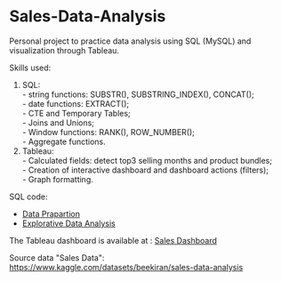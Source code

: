 # Sales-Data-Analysis
Personal project to practice data analysis using SQL (MySQL) and visualization through Tableau. 

Skills used:
  1. SQL: <br />
           - string functions: SUBSTR(), SUBSTRING_INDEX(), CONCAT(); <br />
           - date functions: EXTRACT(); <br />
           - CTE and Temporary Tables; <br />
           - Joins and Unions; <br />
           - Window functions: RANK(), ROW_NUMBER(); <br />
           - Aggregate functions. <br />
  2. Tableau: <br />
           - Calculated fields: detect top3 selling months and product bundles; <br />
           - Creation of interactive dashboard and dashboard actions (filters); <br />
           - Graph formatting. <br />

SQL code: 
  * [Data Prapartion](1_DataPreparation.sql)
  * [Explorative Data Analysis](2_EDA.sql)

The Tableau dashboard is available at : [Sales Dashboard](https://public.tableau.com/app/profile/emiliano.stolz/viz/SalesDashboard_17017186211860/Dashboard1)

Source data "Sales Data": https://www.kaggle.com/datasets/beekiran/sales-data-analysis
